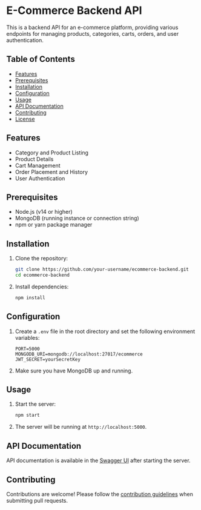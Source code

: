 
# E-Commerce Backend API

This is a backend API for an e-commerce platform, providing various endpoints for managing products, categories, carts, orders, and user authentication.

## Table of Contents

- [Features](#features)
- [Prerequisites](#prerequisites)
- [Installation](#installation)
- [Configuration](#configuration)
- [Usage](#usage)
- [API Documentation](#api-documentation)
- [Contributing](#contributing)
- [License](#license)

## Features

- Category and Product Listing
- Product Details
- Cart Management
- Order Placement and History
- User Authentication

## Prerequisites

- Node.js (v14 or higher)
- MongoDB (running instance or connection string)
- npm or yarn package manager

## Installation

1. Clone the repository:

   ```bash
   git clone https://github.com/your-username/ecommerce-backend.git
   cd ecommerce-backend
   ```

2. Install dependencies:

   ```bash
   npm install
   ```

## Configuration

1. Create a `.env` file in the root directory and set the following environment variables:

   ```dotenv
   PORT=5000
   MONGODB_URI=mongodb://localhost:27017/ecommerce
   JWT_SECRET=yourSecretKey
   ```

2. Make sure you have MongoDB up and running.

## Usage

1. Start the server:

   ```bash
   npm start
   ```

2. The server will be running at `http://localhost:5000`.

## API Documentation

API documentation is available in the [Swagger UI](http://localhost:3000/api-docs) after starting the server.

## Contributing

Contributions are welcome! Please follow the [contribution guidelines](CONTRIBUTING.md) when submitting pull requests.

